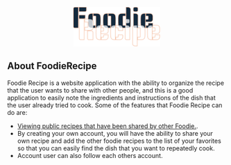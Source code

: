 <p align="center"><a href="https://foodierecipe.rhealabayo.com/" target="_blank"><img src="storage/app/public/assets/images/logo_200x89.png" width="200" alt="FoodieRecipe Logo"></a></p>

<!-- <p align="center">
<a href="https://github.com/laravel/framework/actions"><img src="https://github.com/laravel/framework/workflows/tests/badge.svg" alt="Build Status"></a>
<a href="https://packagist.org/packages/laravel/framework"><img src="https://img.shields.io/packagist/dt/laravel/framework" alt="Total Downloads"></a>
<a href="https://packagist.org/packages/laravel/framework"><img src="https://img.shields.io/packagist/v/laravel/framework" alt="Latest Stable Version"></a>
<a href="https://packagist.org/packages/laravel/framework"><img src="https://img.shields.io/packagist/l/laravel/framework" alt="License"></a>
</p> -->

## About FoodieRecipe

Foodie Recipe is a website application with the ability to organize the recipe that the user wants to share with other people, and this is a good application to easily note the ingredients and instructions of the dish that the user already tried to cook. Some of the features that Foodie Recipe can do are:
- [Viewing public recipes that have been shared by other Foodie.](https://foodierecipe.rhealabayo.com/).
- By creating your own account, you will have the ability to share your own recipe and add the other foodie recipes to the list of your favorites so that you can easily find the dish that you want to repeatedly cook.
- Account user can also follow each others account.


<!-- ### Premium Partners

- **[Vehikl](https://vehikl.com/)**
- **[Tighten Co.](https://tighten.co)**
- **[WebReinvent](https://webreinvent.com/)**
- **[Kirschbaum Development Group](https://kirschbaumdevelopment.com)**
- **[64 Robots](https://64robots.com)**
- **[Curotec](https://www.curotec.com/services/technologies/laravel/)**
- **[Cyber-Duck](https://cyber-duck.co.uk)**
- **[DevSquad](https://devsquad.com/hire-laravel-developers)**
- **[Jump24](https://jump24.co.uk)**
- **[Redberry](https://redberry.international/laravel/)**
- **[Active Logic](https://activelogic.com)**
- **[byte5](https://byte5.de)**
- **[OP.GG](https://op.gg)** -->
